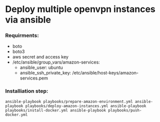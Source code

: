 # Deploy multiple openvpn instances via ansible


### Requirments:
  - boto
  - boto3
  - aws secret and access key
  - /etc/ansible/group_vars/amazon-services:
    - ansible_user: ubuntu
    - ansible_ssh_private_key: /etc/ansible/host-keys/amazon-services.pem

### Installiation step:
`ansible-playbook playbooks/prepare-amazon-environment.yml
ansible-playbook playbooks/deploy-amazon-instances.yml
ansible-playbook playbooks/install-docker.yml
ansible-playbook playbooks/push-docker.yml`
